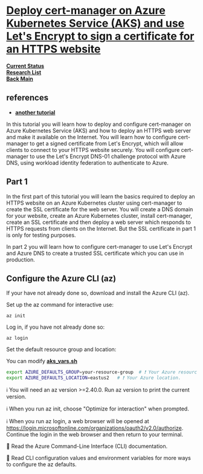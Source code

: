 # **[Deploy cert-manager on Azure Kubernetes Service (AKS) and use Let's Encrypt to sign a certificate for an HTTPS website](https://cert-manager.io/docs/tutorials/getting-started-aks-letsencrypt/)**

**[Current Status](../../../../development/status/weekly/current_status.md)**\
**[Research List](../../../research_list.md)**\
**[Back Main](../../../../README.md)**

## references

- **[another tutorial](https://medium.com/@anilbidary/domain-name-based-routing-on-aks-azure-kubernetes-service-using-ingress-cert-manager-and-9b4028d762ed)**

In this tutorial you will learn how to deploy and configure cert-manager on Azure Kubernetes Service (AKS) and how to deploy an HTTPS web server and make it available on the Internet. You will learn how to configure cert-manager to get a signed certificate from Let's Encrypt, which will allow clients to connect to your HTTPS website securely. You will configure cert-manager to use the Let's Encrypt DNS-01 challenge protocol with Azure DNS, using workload identity federation to authenticate to Azure.

## Part 1

In the first part of this tutorial you will learn the basics required to deploy an HTTPS website on an Azure Kubernetes cluster using cert-manager to create the SSL certificate for the web server. You will create a DNS domain for your website, create an Azure Kubernetes cluster, install cert-manager, create an SSL certificate and then deploy a web server which responds to HTTPS requests from clients on the Internet. But the SSL certificate in part 1 is only for testing purposes.

In part 2 you will learn how to configure cert-manager to use Let's Encrypt and Azure DNS to create a trusted SSL certificate which you can use in production.

## Configure the Azure CLI (az)

If your have not already done so, download and install the Azure CLI (az).

Set up the az command for interactive use:

```az init```

Log in, if you have not already done so:

```az login```

Set the default resource group and location:

You can modify **[aks_vars.sh](../../../../../azure/mobexglobal.com/aks/aks_vars.sh)**

```bash
export AZURE_DEFAULTS_GROUP=your-resource-group  # ❗ Your Azure resource group
export AZURE_DEFAULTS_LOCATION=eastus2   # ❗ Your Azure location.
```

ℹ️ You will need an az version >=2.40.0. Run az version to print the current version.

ℹ️ When you run az init, choose "Optimize for interaction" when prompted.

ℹ️ When you run az login, a web browser will be opened at <https://login.microsoftonline.com/organizations/oauth2/v2.0/authorize>. Continue the login in the web browser and then return to your terminal.

📖 Read the Azure Command-Line Interface (CLI) documentation.

📖 Read CLI configuration values and environment variables for more ways to configure the az defaults.
